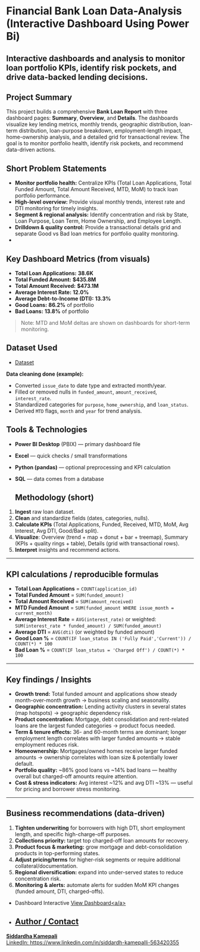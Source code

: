 # Financial Bank Loan Data-Analysis  (Interactive Dashboard Using Power Bi)

## Interactive dashboards and analysis to monitor loan portfolio KPIs, identify risk pockets, and drive data-backed lending decisions.

## Project Summary
This project builds a comprehensive **Bank Loan Report** with three dashboard pages: **Summary**, **Overview**, and **Details**. The dashboards visualize key lending metrics, monthly trends, geographic distribution, loan-term distribution, loan-purpose breakdown, employment-length impact, home-ownership analysis, and a detailed grid for transactional review. The goal is to monitor portfolio health, identify risk pockets, and recommend data-driven actions.

## Short Problem Statements
- **Monitor portfolio health:** Centralize KPIs (Total Loan Applications, Total Funded Amount, Total Amount Received, MTD, MoM) to track loan portfolio performance.  
- **High-level overview:** Provide visual monthly trends, interest rate and DTI monitoring for timely insights.  
- **Segment & regional analysis:** Identify concentration and risk by State, Loan Purpose, Loan Term, Home Ownership, and Employee Length.  
- **Drilldown & quality control:** Provide a transactional details grid and separate Good vs Bad loan metrics for portfolio quality monitoring.
- 
## Key Dashboard Metrics (from visuals)
- **Total Loan Applications:** **38.6K**  
- **Total Funded Amount:** **$435.8M**  
- **Total Amount Received:** **$473.1M**  
- **Average Interest Rate:** **12.0%**  
- **Average Debt-to-Income (DTI):** **13.3%**  
- **Good Loans:** **86.2%** of portfolio  
- **Bad Loans:** **13.8%** of portfolio

> Note: MTD and MoM deltas are shown on dashboards for short-term monitoring.
## Dataset Used
- <a href="https://github.com/mrsiddhu1916/Data-Analysis-Dashboard/blob/main/financial_loan_DataSet.csv" >Dataset</a>

**Data cleaning done (example):**  
- Converted `issue_date` to date type and extracted month/year.  
- Filled or removed nulls in `funded_amount`, `amount_received`, `interest_rate`.  
- Standardized categories for `purpose`, `home_ownership`, and `loan_status`.  
- Derived `MTD` flags, `month` and `year` for trend analysis.
## Tools & Technologies
- **Power BI Desktop** (PBIX) — primary dashboard file  
- **Excel** — quick checks / small transformations  
- **Python (pandas)** — optional preprocessing and KPI calculation  
- **SQL** —  data comes from a database

  ## Methodology (short)
1. **Ingest** raw loan dataset.  
2. **Clean** and standardize fields (dates, categories, nulls).  
3. **Calculate KPIs** (Total Applications, Funded, Received, MTD, MoM, Avg Interest, Avg DTI, Good/Bad split).  
4. **Visualize**: Overview (trend + map + donut + bar + treemap), Summary (KPIs + quality rings + table), Details (grid with transactional rows).  
5. **Interpret** insights and recommend actions.
---
   ## KPI calculations / reproducible formulas
- **Total Loan Applications** = `COUNT(application_id)`  
- **Total Funded Amount** = `SUM(funded_amount)`  
- **Total Amount Received** = `SUM(amount_received)`  
- **MTD Funded Amount** = `SUM(funded_amount WHERE issue_month = current_month)`  
- **Average Interest Rate** = `AVG(interest_rate)` or weighted: `SUM(interest_rate * funded_amount) / SUM(funded_amount)`  
- **Average DTI** = `AVG(dti)` (or weighted by funded amount)  
- **Good Loan %** = `COUNT(IF loan_status IN ('Fully Paid','Current')) / COUNT(*) * 100`  
- **Bad Loan %** = `COUNT(IF loan_status = 'Charged Off') / COUNT(*) * 100`

---
## Key findings / Insights 
- **Growth trend:** Total funded amount and applications show steady month-over-month growth → business scaling and seasonality.  
- **Geographic concentration:** Lending activity clusters in several states (map hotspots) → geographic dependency risk.  
- **Product concentration:** Mortgage, debt consolidation and rent-related loans are the largest funded categories → product focus needed.  
- **Term & tenure effects:** 36- and 60-month terms are dominant; longer employment length correlates with larger funded amounts → stable employment reduces risk.  
- **Homeownership:** Mortgages/owned homes receive larger funded amounts → ownership correlates with loan size & potentially lower default.  
- **Portfolio quality:** ~86% good loans vs ~14% bad loans — healthy overall but charged-off amounts require attention.  
- **Cost & stress indicators:** Avg interest ~12% and avg DTI ~13% — useful for pricing and borrower stress monitoring.

---

## Business recommendations (data-driven)
1. **Tighten underwriting** for borrowers with high DTI, short employment length, and specific high-charge-off purposes.  
2. **Collections priority:** target top charged-off loan amounts for recovery.  
3. **Product focus & marketing:** grow mortgage and debt-consolidation products in top-performing states.  
4. **Adjust pricing/terms** for higher-risk segments or require additional collateral/documentation.  
5. **Regional diversification:** expand into under-served states to reduce concentration risk.  
6. **Monitoring & alerts:** automate alerts for sudden MoM KPI changes (funded amount, DTI, charged-offs).

- Dashboard Interactive <a href="https://github.com/mrsiddhu1916/Data-Analysis-Dashboard/blob/main/bank%20loan%20dashboard.pbix">View Dashboard<a/a>

- ## Author / Contact
**Siddardha Kamepali**  
LinkedIn: https://www.linkedin.com/in/siddardh-kamepalli-563420355
 




